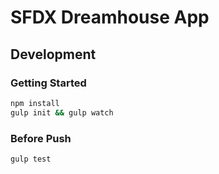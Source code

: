 # SFDX Dreamhouse App

## Development 

### Getting Started
```bash
npm install
gulp init && gulp watch
```

### Before Push
```bash
gulp test
```